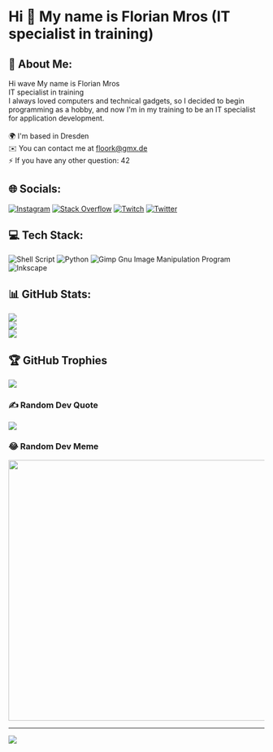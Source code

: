 Hi 👋 My name is Florian Mros (IT specialist in training)
=============================

## 💫 About Me:
Hi wave My name is Florian Mros
<br>IT specialist in training<br>
I always loved computers and technical gadgets, so I decided to begin programming as a hobby, and now I'm in my training to be an IT specialist for application development.
<br><br> 🌍 I'm based in Dresden
<br>✉️ You can contact me at floork@gmx.de
<br>⚡  If you have any other question: 42<br>


## 🌐 Socials:
[![Instagram](https://img.shields.io/badge/Instagram-%23E4405F.svg?logo=Instagram&logoColor=white)](https://instagram.com/mro_florian) [![Stack Overflow](https://img.shields.io/badge/-Stackoverflow-FE7A16?logo=stack-overflow&logoColor=white)](https://stackoverflow.com/users/floork) [![Twitch](https://img.shields.io/badge/Twitch-%239146FF.svg?logo=Twitch&logoColor=white)](https://twitch.tv/floork) [![Twitter](https://img.shields.io/badge/Twitter-%231DA1F2.svg?logo=Twitter&logoColor=white)](https://twitter.com/floork) 

## 💻 Tech Stack:
![Shell Script](https://img.shields.io/badge/shell_script-%23121011.svg?style=for-the-badge&logo=gnu-bash&logoColor=white) ![Python](https://img.shields.io/badge/python-3670A0?style=for-the-badge&logo=python&logoColor=ffdd54) ![Gimp Gnu Image Manipulation Program](https://img.shields.io/badge/Gimp-657D8B?style=for-the-badge&logo=gimp&logoColor=FFFFFF) ![Inkscape](https://img.shields.io/badge/Inkscape-e0e0e0?style=for-the-badge&logo=inkscape&logoColor=080A13)
## 📊 GitHub Stats:
![](https://github-readme-stats.vercel.app/api?username=floork&theme=monokai&hide_border=false&include_all_commits=false&count_private=false)<br/>
![](https://github-readme-streak-stats.herokuapp.com/?user=floork&theme=monokai&hide_border=false)<br/>
![](https://github-readme-stats.vercel.app/api/top-langs/?username=floork&theme=monokai&hide_border=false&include_all_commits=false&count_private=false&layout=compact)

## 🏆 GitHub Trophies
![](https://github-profile-trophy.vercel.app/?username=floork&theme=monokai&no-frame=false&no-bg=true&margin-w=4)

### ✍️ Random Dev Quote
![](https://quotes-github-readme.vercel.app/api?type=horizontal&theme=radical)

### 😂 Random Dev Meme
<img src="https://random-memer.herokuapp.com/" width="512px"/>

---
[![](https://visitcount.itsvg.in/api?id=floork&icon=0&color=2)](https://visitcount.itsvg.in)

